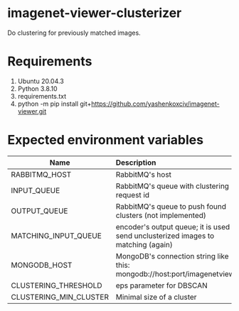 # imagenet-viewer-clusterizer

Do clustering for previously matched images.

# Requirements

1. Ubuntu 20.04.3
2. Python 3.8.10
3. requirements.txt
4. python -m pip install git+https://github.com/yashenkoxciv/imagenet-viewer.git


# Expected environment variables

| Name                    | Description                                                                         |
|-------------------------|:------------------------------------------------------------------------------------|
| RABBITMQ_HOST           | RabbitMQ's host                                                                     |
| INPUT_QUEUE             | RabbitMQ's queue with clustering request id                                         |
| OUTPUT_QUEUE            | RabbitMQ's queue to push found clusters (not implemented)                           |
| MATCHING_INPUT_QUEUE    | encoder's output queue; it is used to send unclusterized images to matching (again) |
| MONGODB_HOST            | MongoDB's connection string like this: mongodb://host:port/imagenetviewer           |
| CLUSTERING_THRESHOLD    | eps parameter for DBSCAN                                                            |
| CLUSTERING_MIN_CLUSTER  | Minimal size of a cluster                                                           |

